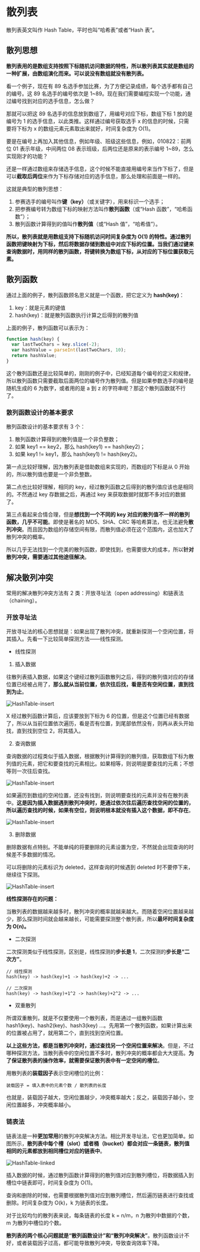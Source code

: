 # 散列表

散列表英文叫作 Hash Table，平时也叫“哈希表”或者“Hash 表”。

## 散列思想

**散列表用的是数组支持按照下标随机访问数据的特性，所以散列表其实就是数组的一种扩展，由数组演化而来。可以说没有数组就没有散列表。**

看一个例子，现在有 89 名选手参加比赛，为了方便记录成绩，每个选手都有自己的编号。这 89 名选手的编号依次是 1~89。现在我们需要编程实现一个功能，通过编号找到对应的选手信息，怎么做？

那就可以把这 89 名选手的信息放到数组了，用编号对应下标，数组下标 1 放的是编号为 1 的选手信息，以此类推。这样通过编号获取选手 x 的信息的时候，只需要将下标为 x 的数组元素元素取出来就好，时间复杂度为 O(1)。

要是在编号上再加入其他信息，例如年级、班级这些信息，例如，010822：前两位 01 表示年级，中间两位 08 表示班级，后两位还是原来的表示编号 1~89，怎么实现刚才的功能？

还是一样通过数组来存储选手信息，这个时候不能直接用编号来当作下标了，但是可以**截取后两位**来作为下标存储对应的选手信息，那么处理和前面是一样的。

这就是典型的散列思想：

1. 参赛选手的编号叫作**键（key）**（或关键字），用来标识一个选手；
2. 把参赛编号转为数组下标的映射方法叫作**散列函数**（或“Hash 函数”，“哈希函数”）；
3. 散列函数计算得到的值叫作**散列值**（或“Hash 值”，“哈希值”）。

**所以，散列表就是用数组支持下标随机访问时间复杂度为 O(1) 的特性。通过散列函数把键映射为下标，然后将数据存储到数组中对应下标的位置。当我们通过键来查询数据时，用同样的散列函数，将键转换为数组下标，从对应的下标位置获取元素。**

## 散列函数

通过上面的例子，散列函数顾名思义就是一个函数，把它定义为 **hash(key)**：

1. key：就是元素的键值
2. hash(key)：就是散列函数执行计算之后得到的散列值

上面的例子，散列函数可以表示为：

```js
function hash(key) {
  var lastTwoChars = key.slice(-2);
  var hashValue = parseInt(lastTwoChars, 10);
  return hashValue;
}
```

这个散列函数还是比较简单的，刚刚的例子中，已经知道每个编号的定义和规律，所以散列函数只需要截取后面两位的编号作为散列值。但是如果参数选手的编号是随机生成的 6 为数字，或者用的是 a 到 z 的字符串呢？那这个散列函数就不行了。

### 散列函数设计的基本要求

散列函数设计的基本要求有 3 个：

1. 散列函数计算得到的散列值是一个非负整数；
2. 如果 key1 == key2，那么 hash(key1) == hash(key2)；
3. 如果 key1 != key1，那么 hash(key1) != hash(key2)。

第一点比较好理解，因为散列表是借助数组来实现的，而数组的下标是从 0 开始的，所以散列值也要是一个非负整数。

第二点也比较好理解，相同的 key，经过散列函数之后得到的散列值应该也是相同的。不然通过 key 存数据之后，再通过 key 来获取数据时就那不多对应的数据了。

第三点看起来合情合理，但是**想找到一个不同的 key 对应的散列值不一样的散列函数，几乎不可能**。即使是著名的 MD5、SHA、CRC 等哈希算法，也无法避免**散列冲突**。而且因为数组的存储空间有限，而散列值必须在这个范围内，这也加大了散列冲突的概率。

所以几乎无法找到一个完美的散列函数，即使找到，也需要很大的成本，所以**针对散列冲突，需要通过其他途径解决**。

## 解决散列冲突

常用的解决散列冲突方法有 2 类：开放寻址法（open addressing）和链表法 （chaining）。

### 开放寻址法

开放寻址法的核心思想就是：如果出现了散列冲突，就重新探测一个空闲位置，将其插入。先看一下比较简单探测方法——线性探测。

- 线性探测

1. 插入数据

往散列表插入数据，如果这个键经过散列函数散列之后，得到的散列值对应的存储位置已经被占用了，**那么就从当前位置，依次往后找，看是否有空闲位置，直到找到为止**。

![HashTable-insert](../../.vuepress/public/images/dataStructure-HashTable-insert.png)

X 经过散列函数计算后，应该要放到下标为 6 的位置，但是这个位置已经有数据了，所以从当前位置依次遍历，看是否有位置，到尾部依然没有，则再从表头开始找，直到找到空位 2，将其插入。

2. 查询数据

查询数据的过程类似于插入数据，根据散列计算得到的散列值，获取数组下标为散列值的元素，把它和要查找的元素相比。如果相等，则说明是要查找的元素；不想等则一次往后查找。

![HashTable-insert](../../.vuepress/public/images/dataStructure-HashTable-find.png)

如果遍历到数组的空闲位置，还没有找到，则说明要查找的元素并没有在散列表中。**这是因为插入数据遇到散列冲突时，是通过依次往后遍历查找空闲的位置的，所以遍历查找的时候，如果有空位，则说明根本就没有插入这个数据，即不存在**。

<nx-tip text="查询的时候根据散列计算得到的散列值，获取数组下标为散列值的元素，把它和要查找的元素相比。这里查找的时候是通过 key，是不是存储的时候把 key 也存储了？不然怎么判断是不是要查找的元素？">

![HashTable-insert](../../.vuepress/public/images/dataStructure-HashTable-notFound.png)

3. 删除数据

删除数据有点特别。不能单纯的将要删除的元素设置为空，不然就会出现查询的时候差不多数据的情况。

可以将删除的元素标识为 deleted，这样查询的时候遇到 deleted 时不要停下来，继续往下探测。

![HashTable-insert](../../.vuepress/public/images/dataStructure-HashTable-delete.png)

**线性探测存在的问题：**

当散列表的数据越来越多时，散列冲突的概率就越来越大。而随着空闲位置越来越少，那么探测时间就会越来越长，可能需要探测整个散列表，所以**最坏时间复杂度为 O(n)。**

- 二次探测

二次探测类似于线性探测，区别是，线性探测的**步长是 1**，二次探测的**步长是“二次方”**。

```
// 线性探测
hash(key) -> hash(key)+1 -> hash(key)+2 -> ...

// 二次探测
hash(key) -> hash(key)+1^2 -> hash(key)+2^2 -> ...
```

- 双重散列

所谓双重散列，就是不仅要使用一个散列表，而是通过一组散列函数 hash1(key)、hash2(key)、hash3(key) ...。先用第一个散列函数，如果计算出来的位置被占用了，就用第二个，直到找到空闲位置。

**以上这些方法，都是当散列冲突时，通过查找另一个空闲位置来解决**。但是，不过哪种探测方法，当散列表中的空闲位置不多时，散列冲突的概率都会大大提高。**为了保证散列表的操作效率，就需要保证散列表中有一定空闲的槽位**。

用散列表的**装载因子**表示空闲槽位的比例：

```
装载因子 = 填入表中的元素个数 / 散列表的长度
```

也就是，装载因子越大，空闲位置越少，冲突概率越大；反之，装载因子越小，空闲位置越多，冲突概率越小。

### 链表法

链表法是一种**更加常用**的散列冲突解决方法。相比开发寻址法，它也更加简单。如图所示，**散列表中每个槽（slot）或者桶（bucket）都会对应一条链表，散列值相同的元素都放到相同槽位对应的链表中**。

![HashTable-linked](../../.vuepress/public/images/dataStructure-HashTable-linked.png)

插入数据的时候，通过散列函数计算得到的散列值对应到散列槽位，将数据插入到槽位中链表即可，时间复杂度为 O(1)。

查询和删除的时候，也需要根据散列值对应到散列槽位，然后遍历链表进行查找或删除。时间复杂度为 O(k)，k 为链表的长度。

对于比较均匀的散列表来说，每条链表的长度 k = n/m，n 为散列中数据的个数，m 为散列中槽位的个数。

**散列表的两个核心问题就是“散列函数设计”和“散列冲突解决”**。散列函数设计不好，或者装载因子过高，都可能导致散列冲突，导致查询效率下降。
